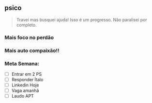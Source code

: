 ## psico

> Travei mas busquei ajuda!
> Isso é um progresso.
> Não paralisei por completo.

### Mais foco no perdão

### Mais auto compaixão!!

### Meta Semana:
- [ ] Entrar em 2 PS
- [ ] Responder Ítalo
- [ ] Linkedin Hoje
- [ ] Vaga amanhã
- [ ] Laudo APT
